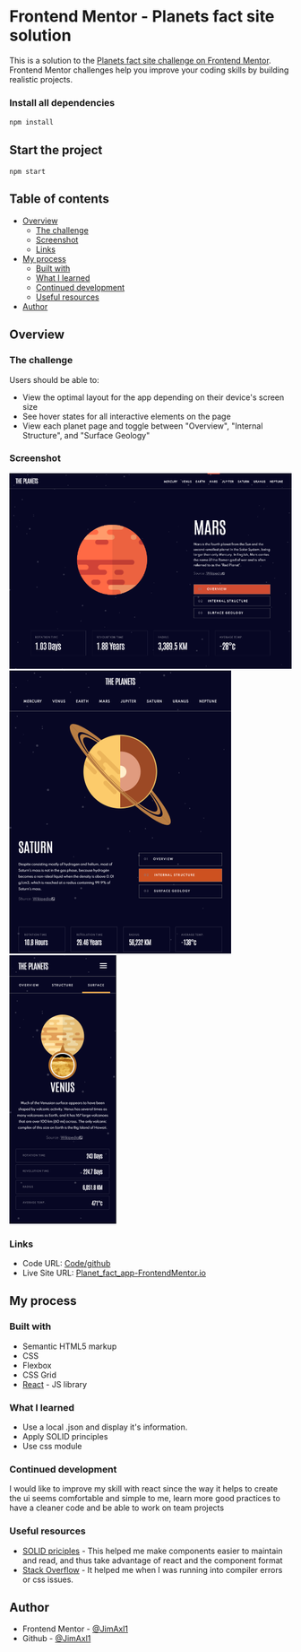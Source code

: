 # Frontend Mentor - Planets fact site solution

This is a solution to the [Planets fact site challenge on Frontend Mentor](https://www.frontendmentor.io/challenges/planets-fact-site-gazqN8w_f). Frontend Mentor challenges help you improve your coding skills by building realistic projects. 

### Install all dependencies

```
npm install
```

## Start the project

```
npm start
```

## Table of contents

- [Overview](#overview)
  - [The challenge](#the-challenge)
  - [Screenshot](#screenshot)
  - [Links](#links)
- [My process](#my-process)
  - [Built with](#built-with)
  - [What I learned](#what-i-learned)
  - [Continued development](#continued-development)
  - [Useful resources](#useful-resources)
- [Author](#author)

## Overview

### The challenge

Users should be able to:

- View the optimal layout for the app depending on their device's screen size
- See hover states for all interactive elements on the page
- View each planet page and toggle between "Overview", "Internal Structure", and "Surface Geology"

### Screenshot

![](./screenshot_pc.PNG)
![](./screenshot_tablet.PNG)
![](./screenshot_movile.PNG)

### Links

- Code URL: [Code/github](https://github.com/JimAxl1/Planet-fact-app)
- Live Site URL: [Planet_fact_app-FrontendMentor.io](https://planet-fact-app.web.app)

## My process

### Built with

- Semantic HTML5 markup
- CSS
- Flexbox
- CSS Grid
- [React](https://reactjs.org/) - JS library

### What I learned

- Use a local .json and display it's information.
- Apply SOLID principles
- Use css module

### Continued development

I would like to improve my skill with react since the way it helps to create the ui seems comfortable and simple to me, learn more good practices to have a cleaner code and be able to work on team projects

### Useful resources

- [SOLID priciples](https://developero.io/blog/react-solid-example) - This helped me make components easier to maintain and read, and thus take advantage of react and the component format
- [Stack Overflow](https://stackoverflow.com) - It helped me when I was running into compiler errors or css issues.

## Author

- Frontend Mentor - [@JimAxl1](https://www.frontendmentor.io/profile/JimAxl1)
- Github - [@JimAxl1](https://github.com/JimAxl1)